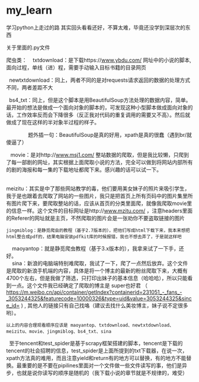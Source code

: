 # my_learn
学习python上走过的路
其实回头看看还好，不算太难，毕竟还没学到深层次的东西





关于里面的.py文件


爬虫类：
    txtdownload：是下载https://www.ybdu.com/ 网址中的小说的脚本,面向过程，单线（进）程，需要手动输入目标书籍的目录网页
 
    newtxtdownload：同上，两者不同的是对requests请求返回的数据的处理方式不同，两者差距不大
 
    bs4_txt：同上，但是这个脚本是用BeautifulSoup方法处理的数据内容，简单。最开始的想法是做成一个面向对象的脚本的，可发现这种小型脚本做成面向对象的话，工作效率反而会下降很多（反正我对代码的重复调用的需要又不高）。然后就做成了现在这样的半对象半过程的样子。
 
                题外插一句：BeautifulSoup是真的好用，xpath是真的很蠢（遇到br/就傻逼了）
 
    movie：是对http://www.msj1.com/ 整站数据的爬取，但是我比较懒，只爬到了每一部剧的网址，其实根据上面爬取小说的方法，完全可以做到将网站内部所有的剧的海报和每一集的下载地址都爬下来。感兴趣的话可以试一下。
 
    
    meizitu：其实是中了那些网站教学的毒，他们要用美女妹子的照片来吸引学生，我于是也跟着去爬取了网站的一些图片，我只是把首页上所有页码中的图片集里所有图片爬下来，要爬取整站的话，应该从首页的分类里面爬，就像我爬取movie里的信息一样。这个文件的目标网址是http://www.mzitu.com/ ，注意headers里面的Referer的网址就是主页，不然爬取的图片会是一张劝你不要盗取链接的图片
    
	jingmiblog：是静觅爬虫的教程（基于2.7版本的），把他们写成html下载下来，我本来想把html整合成pdf的，结果电脑安装pdfkit库的时候报错，我也不想去弄了，于是就这样吧
    
    maoyantop：就是静觅爬虫教程（基于3.x版本的），我拿来试了一下手，还好。  
    
    sina：新浪的电脑端特别难爬取，我试了一下，爬了一点然后放弃。这个文件是爬取的新浪手机端的内容，具体是将一个博主的最新的粉丝爬取下来，大概有4700个左右，但是我做了筛选，只打印出妹子的基本信息（哈哈哈），所以只能看到一点。这个文件我已经确定了爬取的博主是 super也好君 （ https://m.weibo.cn/api/container/getIndex?containerid=231051_-_fans_-_3053244325&featurecode=10000326&type=uid&value=3053244325&since_id= ) , 其他人的链接只有自己找咯（建议去找什么美妆博主，妹子说不定很多哟）。
   
   
    以上的内容合理观看顺序应该是 maoyantop、txtdownload、newtxtdownload、meizitu、movie、jingmiblog、bs4_txt、sina
   
    至于tencent和test_spider是基于scrapy框架搭建的脚本，tencent是下载的tencent的社会招聘的信息，test_spider是上面所提到的txt下载器，在说一次，xpath方法真的难用，而且注意yield和return有的地方可以替换，有的地方不能替换。最重要的是不要在pipilines里面对一个文件做一些文件读写的事，他们是异步，也就是说你读写的顺序是随机的（我下载小说的章节就是不规律的，难受）
